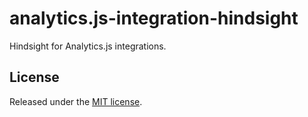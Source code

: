 # analytics.js-integration-hindsight

Hindsight for Analytics.js integrations.

## License

Released under the [MIT license](LICENSE).
